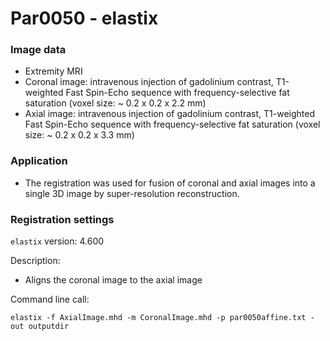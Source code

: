 # Par0050 - elastix

###  Image data

* Extremity MRI
* Coronal image: intravenous injection of gadolinium contrast, T1-weighted Fast Spin-Echo sequence with frequency-selective fat saturation (voxel size: ~ 0.2 x 0.2 x 2.2 mm)
* Axial image: intravenous injection of gadolinium contrast, T1-weighted Fast Spin-Echo sequence with frequency-selective fat saturation (voxel size: ~ 0.2 x 0.2 x 3.3 mm)

###  Application

* The registration was used for fusion of coronal and axial images into a single 3D image by super-resolution reconstruction.

###  Registration settings

`elastix` version: 4.600

Description:

* Aligns the coronal image to the axial image

Command line call:


    elastix -f AxialImage.mhd -m CoronalImage.mhd -p par0050affine.txt -out outputdir
